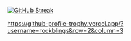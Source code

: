 [![GitHub Streak](https://streak-stats.demolab.com/?user=rockblings)](https://git.io/streak-stats)


https://github-profile-trophy.vercel.app/?username=rockblings&row=2&column=3
